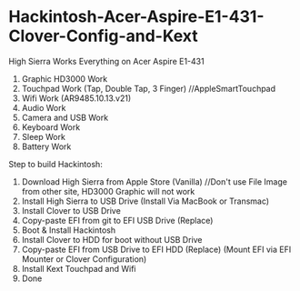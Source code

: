 # Hackintosh-Acer-Aspire-E1-431-Clover-Config-and-Kext

High Sierra Works Everything on Acer Aspire E1-431
1. Graphic HD3000 Work
2. Touchpad Work (Tap, Double Tap, 3 Finger) //AppleSmartTouchpad
3. Wifi Work (AR9485.10.13.v21)
4. Audio Work
5. Camera and USB Work
6. Keyboard Work
7. Sleep Work
8. Battery Work 

Step to build Hackintosh:
1. Download High Sierra from Apple Store (Vanilla) //Don't use File Image from other site, HD3000 Graphic will not work
2. Install High Sierra to USB Drive (Install Via MacBook or Transmac)
3. Install Clover to USB Drive
4. Copy-paste EFI from git to EFI USB Drive (Replace)
5. Boot & Install Hackintosh
6. Install Clover to HDD for boot without USB Drive
7. Copy-paste EFI from USB Drive to EFI HDD (Replace) (Mount EFI via EFI Mounter or Clover Configuration)
8. Install Kext Touchpad and Wifi
9. Done

